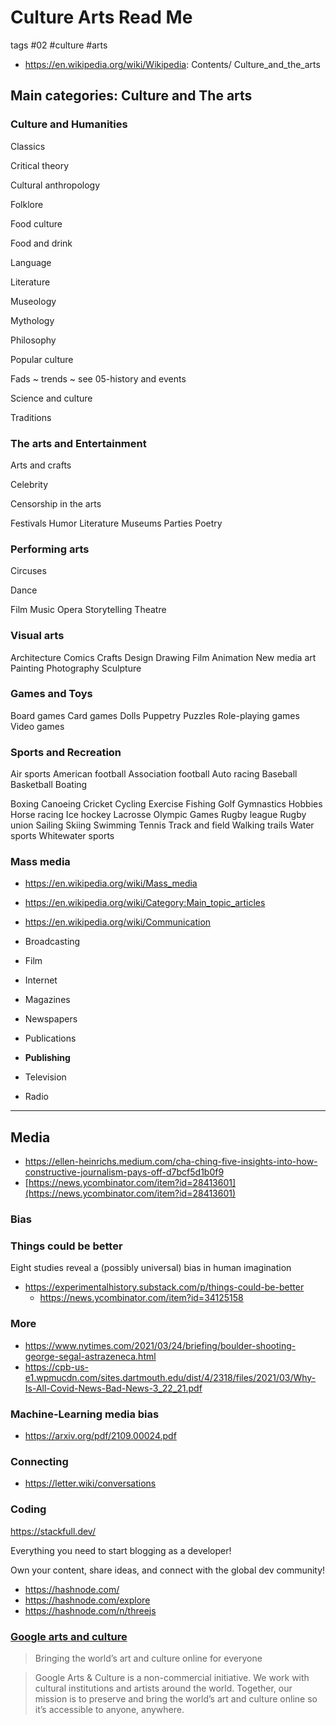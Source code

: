 # Culture Arts Read Me

tags #02 #culture #arts

* https://en.wikipedia.org/wiki/Wikipedia:
Contents/
Culture_and_the_arts

## Main categories: Culture and The arts

### Culture and Humanities

Classics

Critical theory

Cultural anthropology

Folklore

Food culture

Food and drink

Language

Literature

Museology

Mythology

Philosophy

Popular culture

Fads ~ trends ~ see 05-history and events



Science and culture

Traditions

### The arts and Entertainment

Arts and crafts

Celebrity

Censorship in the arts

Festivals
Humor
Literature
Museums
Parties
Poetry

### Performing arts

Circuses

Dance

Film
Music
Opera
Storytelling
Theatre

### Visual arts

Architecture
Comics
Crafts
Design
Drawing
Film
Animation
New media art
Painting
Photography
Sculpture

### Games and Toys

Board games
Card games
Dolls
Puppetry
Puzzles
Role-playing games
Video games

### Sports and Recreation


Air sports
American football
Association football
Auto racing
Baseball
Basketball
Boating

Boxing
Canoeing
Cricket
Cycling
Exercise
Fishing
Golf
Gymnastics
Hobbies
Horse racing
Ice hockey
Lacrosse
Olympic
Games
Rugby league
Rugby union
Sailing
Skiing
Swimming
Tennis
Track and field
Walking trails
Water sports
Whitewater sports

### Mass media

* https://en.wikipedia.org/wiki/Mass_media
* https://en.wikipedia.org/wiki/Category:Main_topic_articles
* https://en.wikipedia.org/wiki/Communication

* Broadcasting
* Film
* Internet
* Magazines
* Newspapers
* Publications
* **Publishing**
* Television
* Radio


***

## Media

* https://ellen-heinrichs.medium.com/cha-ching-five-insights-into-how-constructive-journalism-pays-off-d7bcf5d1b0f9
* [https://news.ycombinator.com/item?id=28413601](https://news.ycombinator.com/item?id=28413601)


### Bias

### Things could be better


Eight studies reveal a (possibly universal) bias in human imagination
* https://experimentalhistory.substack.com/p/things-could-be-better
  * https://news.ycombinator.com/item?id=34125158

### More

* https://www.nytimes.com/2021/03/24/briefing/boulder-shooting-george-segal-astrazeneca.html
* https://cpb-us-e1.wpmucdn.com/sites.dartmouth.edu/dist/4/2318/files/2021/03/Why-Is-All-Covid-News-Bad-News-3_22_21.pdf

### Machine-Learning media bias

* https://arxiv.org/pdf/2109.00024.pdf

### Connecting

* https://letter.wiki/conversations

### Coding

https://stackfull.dev/

Everything you need to start blogging as a developer!

Own your content, share ideas, and
connect with the global dev community!

* https://hashnode.com/
* https://hashnode.com/explore
* https://hashnode.com/n/threejs


### [Google arts and culture](https://artsandculture.google.com/)

> Bringing the world’s art and culture online for everyone

>Google Arts & Culture is a non-commercial initiative. We work with cultural institutions and artists around the world. Together, our mission is to preserve and bring the world’s art and culture online so it’s accessible to anyone, anywhere.

